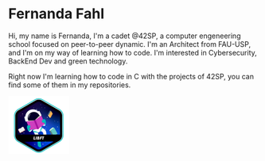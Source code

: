 # Fernanda Fahl

Hi, my name is Fernanda, I'm a cadet @42SP, a computer engeneering school focused on peer-to-peer dynamic. I'm an Architect from FAU-USP, and I'm on my way of learning how to code. I'm interested in Cybersecurity, BackEnd Dev and green technology.

Right now I'm learning how to code in C with the projects of 42SP, you can find some of them in my repositories.


[![image](https://github.com/ferfahl/ferfahl.github.io/blob/main/assets/libft.png?raw=true)](https://github.com/ferfahl/42SP_libft)

